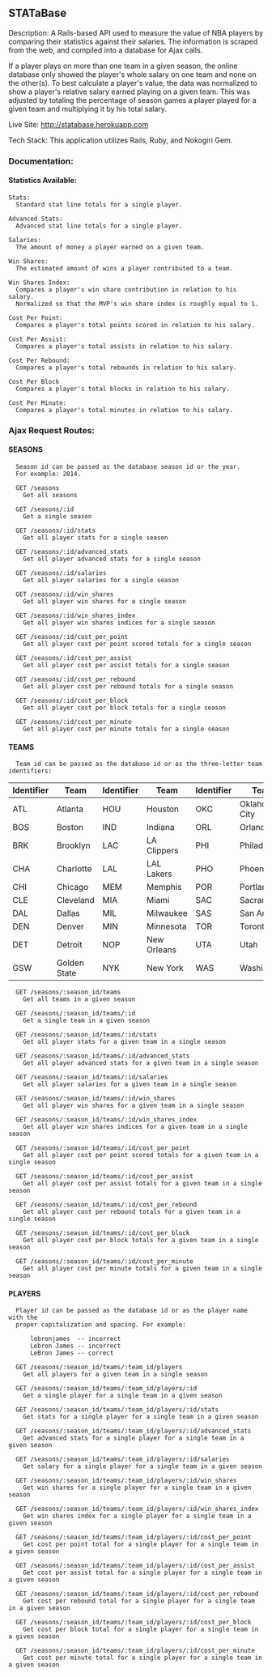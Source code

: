 ## STATaBase

Description: A Rails-based API used to measure the value of NBA players by comparing their statistics against their salaries. The information is scraped from the web, and compiled into a database for Ajax calls.

If a player plays on more than one team in a given season, the online database only showed the player's whole salary on one team and none on the other(s). To best calculate a player's value, the data was normalized to show a player's relative salary earned playing on a given team. This was adjusted by totaling the percentage of season games a player played for a given team and multiplying it by his total salary.

Live Site: http://statabase.herokuapp.com

Tech Stack: This application utilizes Rails, Ruby, and Nokogiri Gem.

### Documentation:

#### Statistics Available:

    Stats:
      Standard stat line totals for a single player.

    Advanced Stats:
      Advanced stat line totals for a single player.

    Salaries:
      The amount of money a player earned on a given team.

    Win Shares:
      The estimated amount of wins a player contributed to a team.

    Win Shares Index:
      Compares a player's win share contribution in relation to his salary.
      Normalized so that the MVP's win share index is roughly equal to 1.

    Cost Per Point:
      Compares a player's total points scored in relation to his salary.

    Cost Per Assist:
      Compares a player's total assists in relation to his salary.

    Cost Per Rebound:
      Compares a player's total rebounds in relation to his salary.

    Cost Per Block
      Compares a player's total blocks in relation to his salary.

    Cost Per Minute:
      Compares a player's total minutes in relation to his salary.

### Ajax Request Routes:

#### SEASONS

      Season id can be passed as the database season id or the year.
      For example: 2014.

      GET /seasons
        Get all seasons

      GET /seasons/:id
        Get a single season

      GET /seasons/:id/stats
        Get all player stats for a single season

      GET /seasons/:id/advanced_stats
        Get all player advanced stats for a single season

      GET /seasons/:id/salaries
        Get all player salaries for a single season

      GET /seasons/:id/win_shares
        Get all player win shares for a single season

      GET /seasons/:id/win_shares_index
        Get all player win shares indices for a single season

      GET /seasons/:id/cost_per_point
        Get all player cost per point scored totals for a single season

      GET /seasons/:id/cost_per_assist
        Get all player cost per assist totals for a single season

      GET /seasons/:id/cost_per_rebound
        Get all player cost per rebound totals for a single season

      GET /seasons/:id/cost_per_block
        Get all player cost per block totals for a single season

      GET /seasons/:id/cost_per_minute
        Get all player cost per minute totals for a single season

#### TEAMS

      Team id can be passed as the database id or as the three-letter team identifiers:

| Identifier | Team | Identifier | Team | Identifier | Team |
| ---------- | ---- | ---------- | ---- | ---------- | ---- |
| ATL | Atlanta | HOU | Houston | OKC | Oklahoma City |         
| BOS | Boston | IND | Indiana | ORL | Orlando |               
| BRK | Brooklyn | LAC | LA Clippers | PHI | Philadelphia |                
| CHA | Charlotte | LAL | LAL Lakers | PHO | Phoenix |             
| CHI | Chicago | MEM | Memphis | POR | Portland |                   
| CLE | Cleveland | MIA | Miami | SAC | Sacramento |               
| DAL | Dallas | MIL | Milwaukee | SAS | San Antonio |                 
| DEN | Denver | MIN | Minnesota | TOR | Toronto |                
| DET | Detroit | NOP | New Orleans | UTA | Utah |                  
| GSW | Golden State | NYK | New York | WAS | Washington |              

      GET /seasons/:season_id/teams
        Get all teams in a given season

      GET /seasons/:season_id/teams/:id
        Get a single team in a given season

      GET /seasons/:season_id/teams/:id/stats
        Get all player stats for a given team in a single season

      GET /seasons/:season_id/teams/:id/advanced_stats
        Get all player advanced stats for a given team in a single season

      GET /seasons/:season_id/teams/:id/salaries
        Get all player salaries for a given team in a single season

      GET /seasons/:season_id/teams/:id/win_shares
        Get all player win shares for a given team in a single season

      GET /seasons/:season_id/teams/:id/win_shares_index
        Get all player win shares indices for a given team in a single season

      GET /seasons/:season_id/teams/:id/cost_per_point
        Get all player cost per point scored totals for a given team in a single season

      GET /seasons/:season_id/teams/:id/cost_per_assist
        Get all player cost per assist totals for a given team in a single season

      GET /seasons/:season_id/teams/:id/cost_per_rebound
        Get all player cost per rebound totals for a given team in a single season

      GET /seasons/:season_id/teams/:id/cost_per_block
        Get all player cost per block totals for a given team in a single season

      GET /seasons/:season_id/teams/:id/cost_per_minute
        Get all player cost per minute totals for a given team in a single season

#### PLAYERS

      Player id can be passed as the database id or as the player name with the
      proper capitalization and spacing. For example:

          lebronjames  -- incorrect
          Lebron James -- incorrect
          LeBron James -- correct

      GET /seasons/:season_id/teams/:team_id/players
        Get all players for a given team in a single season

      GET /seasons/:season_id/teams/:team_id/players/:id
        Get a single player for a single team in a given season

      GET /seasons/:season_id/teams/:team_id/players/:id/stats
        Get stats for a single player for a single team in a given season

      GET /seasons/:season_id/teams/:team_id/players/:id/advanced_stats
        Get advanced stats for a single player for a single team in a given season

      GET /seasons/:season_id/teams/:team_id/players/:id/salaries
        Get salary for a single player for a single team in a given season

      GET /seasons/:season_id/teams/:team_id/players/:id/win_shares
        Get win shares for a single player for a single team in a given season

      GET /seasons/:season_id/teams/:team_id/players/:id/win_shares_index
        Get win shares index for a single player for a single team in a given season

      GET /seasons/:season_id/teams/:team_id/players/:id/cost_per_point
        Get cost per point total for a single player for a single team in a given season

      GET /seasons/:season_id/teams/:team_id/players/:id/cost_per_assist
        Get cost per assist total for a single player for a single team in a given season

      GET /seasons/:season_id/teams/:team_id/players/:id/cost_per_rebound
        Get cost per rebound total for a single player for a single team in a given season

      GET /seasons/:season_id/teams/:team_id/players/:id/cost_per_block
        Get cost per block total for a single player for a single team in a given season

      GET /seasons/:season_id/teams/:team_id/players/:id/cost_per_minute
        Get cost per minute total for a single player for a single team in a given season
